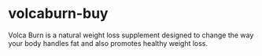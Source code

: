 # volcaburn-buy
Volca Burn is a natural weight loss supplement designed to change the way your body handles fat and also promotes healthy weight loss.
